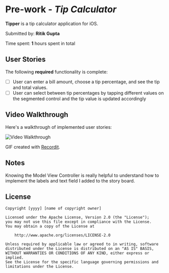 # Pre-work - *Tip Calculator*

**Tipper** is a tip calculator application for iOS.

Submitted by: **Ritik Gupta**

Time spent: **1** hours spent in total

## User Stories

The following **required** functionality is complete:

* [ ] User can enter a bill amount, choose a tip percentage, and see the tip and total values.
* [ ] User can select between tip percentages by tapping different values on the segmented control and the tip value is updated accordingly

<!--The following **optional** features are implemented:-->

<!--* [] UI animations-->
<!--* [ ] Remembering the bill amount across app restarts (if <10mins)-->
<!--* [ ] Using locale-specific currency and currency thousands separators.-->
<!--* [ ] Making sure the keyboard is always visible and the bill amount is always the first responder. This way the user doesn't have to tap anywhere to use this app. Just launch the app and start typing.-->

<!--The following **additional** features are implemented:-->
<!---->
<!--- [ ] List anything else that you can get done to improve the app functionality!-->

## Video Walkthrough

Here's a walkthrough of implemented user stories:

<img src='http://i.imgur.com/link/to/your/gif/file.gif' title='Video Walkthrough' width='' alt='Video Walkthrough' />

GIF created with [Recordit](https://recordit.co/).

## Notes

Knowing the Model View Controller is really helpful to understand how to implement the labels and text field I added to the story board.

## License

    Copyright [yyyy] [name of copyright owner]

    Licensed under the Apache License, Version 2.0 (the "License");
    you may not use this file except in compliance with the License.
    You may obtain a copy of the License at

        http://www.apache.org/licenses/LICENSE-2.0

    Unless required by applicable law or agreed to in writing, software
    distributed under the License is distributed on an "AS IS" BASIS,
    WITHOUT WARRANTIES OR CONDITIONS OF ANY KIND, either express or implied.
    See the License for the specific language governing permissions and
    limitations under the License.
